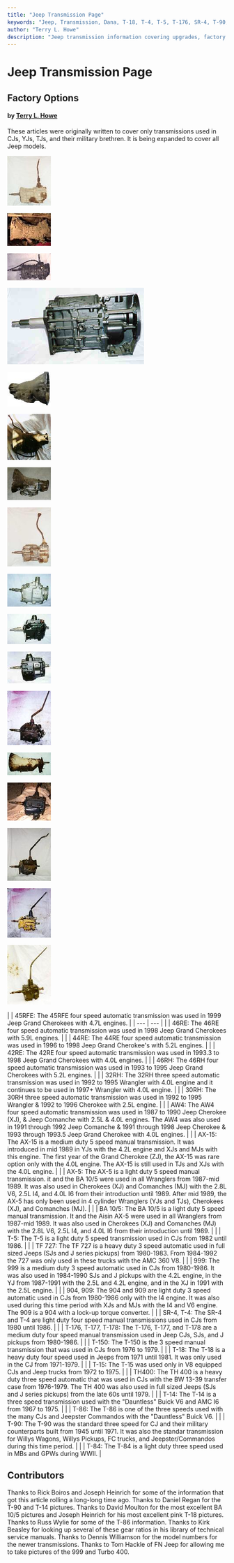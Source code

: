 ```yaml
---
title: "Jeep Transmission Page"
keywords: "Jeep, Transmission, Dana, T-18, T-4, T-5, T-176, SR-4, T-90, T-84, T-86, T-14, T-15"
author: "Terry L. Howe"
description: "Jeep transmission information covering upgrades, factory options, and essential information."
---
```


# Jeep Transmission Page

## Factory Options

#### by [Terry L. Howe](mailto:txh3202@worldnet.att.net)

These articles were originally written to cover only transmissions
used in CJs, YJs, TJs, and their military brethren.  It is being
expanded to cover all Jeep models.

[](/trans/45rfe.html)

[](/trans/46re.html)

[](/trans/44re.html)

[](/trans/42re.html)

[](/trans/46rh.html)

[](/trans/32rh.html)

[](/trans/30rh.html)

[](/trans/aw4.html)

![AX-15](/trans/ax15sT.jpg)[](/trans/ax15.html)

![AX-5](/trans/ax5sT.jpg)[](/trans/ax5.html)

![BA 10/5](/trans/ba10dsT.jpg)[](/trans/ba10.html)

![T-5](/trans/t5ds.jpg)[](/trans/t5.html)

![TF727 Automatic](/trans/727ca000_.jpg)[](/trans/tf727.html)

![999 side](/trans/tf9992_.jpg)[](/trans/tf999.html)

![904 Automatic](/toc/tf904s_toc.jpg)[](/trans/tf904.html)

![SR-4](/trans/sr4sT.jpg)[](/trans/t4.html)

![T-176](/trans/t176sT.jpg)[](/trans/t176.html)

![T-150](/trans/t150sT.jpg)[](/trans/t150.html)

![Jeep T-18](/trans/t18sT.jpg)[](/trans/t18.html)

![T-15](/trans/t15ds_.jpg)[](/trans/t15.html)

![TH400 side](/trans/th4003_.jpg)[](/trans/th400.html)

![T-14](/trans/t14sT.jpg)[](/trans/t14.html)

![T-86](/trans/t86ds_.jpg)[](/trans/t86.html)

![T-90](/trans/t90dsc_.jpg)[](/trans/t90.html)

![T-84](/trans/t84sT.jpg)[](/trans/t84.html)

|  | 45RFE:  The 
45RFE four speed automatic transmission was used in 1999 Jeep Grand
Cherokees with 4.7L engines. |
| --- | --- |
|  | 46RE:  The 
46RE four speed automatic transmission was used in 1998 Jeep Grand
Cherokees with 5.9L engines. |
|  | 44RE:  The 
44RE four speed automatic transmission was used in 1996 to 1998
Jeep Grand Cherokee's with 5.2L engines. |
|  | 42RE:  The 
42RE four speed automatic transmission was used in 1993.3 to
1998 Jeep Grand Cherokees with 4.0L engines. |
|  | 46RH:  The 
46RH four speed automatic transmission was used in 1993 to 1995 Jeep
Grand Cherokees with 5.2L engines. |
|  | 32RH:  The 
32RH three speed automatic transmission was used in 1992 to 1995 Wrangler
with 4.0L engine and it continues to be used in 1997+ Wrangler with
4.0L engine. |
|  | 30RH:  The 
30RH three speed automatic transmission was used in 1992 to 1995 Wrangler
& 1992 to 1996 Cherokee with 2.5L engine. |
|  | AW4:  The 
AW4 four speed automatic transmission was used in 1987 to 1990
Jeep Cherokee (XJ), & Jeep Comanche with 2.5L & 4.0L engines.
The AW4 was also used in 1991 through 1992 Jeep Comanche  & 1991 through
1998 Jeep Cherokee & 1993 through 1993.5 Jeep Grand Cherokee
with 4.0L engines. |
|  | AX-15:  The AX-15 is
a medium duty 5 speed manual transmission.  It was introduced
in mid 1989 in YJs with the 4.2L engine and XJs and MJs with
this engine.  The first year of the Grand Cherokee (ZJ), the
AX-15 was rare option only with the 4.0L engine.  The AX-15 is
still used in TJs and XJs with the 4.0L engine. |
|  | AX-5:  The AX-5 is a light
duty 5 speed manual transmission.  it and the BA 10/5
were used in all Wranglers from 1987-mid 1989.  It was also used
in Cherokees (XJ) and Comanches (MJ) with the 2.8L V6, 2.5L I4,
and 4.0L I6 from their introduction until 1989.  After mid 1989,
the AX-5 has only been used in 4 cylinder Wranglers (YJs and TJs),
Cherokees (XJ), and Comanches (MJ). |
|  | BA 10/5:  The BA 10/5 is
a light duty 5 speed manual transmission.  It and the Aisin AX-5
were used in all Wranglers from 1987-mid 1989.  It was also used
in Cherokees (XJ) and Comanches (MJ) with the 2.8L V6, 2.5L I4,
and 4.0L I6 from their introduction until 1989. |
|  | T-5:  The T-5 is a light
duty 5 speed transmission used in CJs from 1982 until 1986. |
|  | TF 727:  The TF 727 is
a heavy duty 3 speed automatic used in full sized Jeeps (SJs and
J series pickups) from 1980-1983.  From 1984-1992 the 727 was only
used in these trucks with the AMC 360 V8. |
|  | 999:  The 999 is a medium
duty 3 speed automatic used in CJs from 1980-1986.  It was also used
in 1984-1990 SJs and J pickups with the 4.2L engine, in the YJ from
1987-1991 with the 2.5L and 4.2L engine, and in the XJ in 1991 with
the 2.5L engine. |
|  | 904, 909:  The 904 and 909
are light duty 3 speed automatic used in CJs from 1980-1986 only with the
I4 engine.  It was also used during this time period with XJs and
MJs with the I4 and V6 engine.  The 909 is a 904 with a lock-up torque
converter. |
|  | SR-4, T-4:  The SR-4 and T-4
are light duty four speed manual transmissions used in CJs from 1980
until 1986. |
|  | T-176, T-177, T-178:  The
T-176, T-177, and T-178 are a medium duty four speed manual transmission
used in Jeep CJs, SJs, and J pickups from 1980-1986. |
|  | T-150:  The T-150 is the
3 speed manual transmission that was used in CJs from 1976 to 1979. |
|  | T-18:  The T-18 is a heavy
duty four speed used in Jeeps from 1971 until 1981.  It was only used
in the CJ from 1971-1979. |
|  | T-15:  The T-15 was used only
in V8 equipped CJs and Jeep trucks from 1972 to 1975. |
|  | TH400:  The TH 400 is a
heavy duty three speed automatic that was used in CJs with the BW 13-39
transfer case from 1976-1979.  The TH 400 was also used in full sized
Jeeps (SJs and J series pickups) from the late 60s until 1979. |
|  | T-14:  The T-14 is a three
speed transmission used with the "Dauntless" Buick V6 and AMC I6
from 1967 to 1975. |
|  | T-86:  The T-86 is one of the
three speeds used with the many CJs and Jeepster Commandos with the
"Dauntless" Buick V6. |
|  | T-90:  The T-90 was
the standard three speed for CJ and their military counterparts
built from 1945 until 1971.  It was also the standar transmission
for Willys Wagons, Willys Pickups, FC trucks, and Jeepster/Commandos
during this time period. |
|  | T-84:  The T-84 is a light
duty three speed used in MBs and GPWs during WWII. |

## Contributors

Thanks to Rick Boiros and Joseph Heinrich for some of the information
that got this article rolling a long-long time ago.  Thanks to Daniel
Regan for the T-90 and T-14 pictures.  Thanks to David Moulton for
the most excellent BA 10/5 pictures and Joseph Heinrich for his most
excellent pink T-18 pictures.  Thanks to Russ Wylie for some of the T-86
information.  Thanks to Kirk Beasley for looking up several of these
gear ratios in his library of technical service manuals.  Thanks to
Dennis Williamson for the model numbers for the newer transmissions.
Thanks to Tom Hackle of FN Jeep for allowing me to take pictures of
the 999 and Turbo 400.
